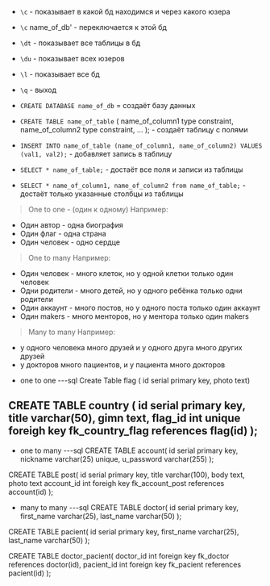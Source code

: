 * `\с` - показывает в какой бд находимся и через какого юзера

* `\с` name_of_db' - переключается к этой бд

* `\dt` - показывает все таблицы в бд

* `\du` - показывает всех юзеров

* `\l` - показывает все бд 

* `\q` - выход

* `CREATE DATABASE name_of_db` = создаёт базу данных

* `CREATE TABLE name_of_table` (
    name_of_column1 type constraint,
    name_of_column2 type constraint,
    ...
); - создаёт таблицу с полями

* `INSERT INTO name_of_table (name_of_column1, name_of_column2) VALUES (val1, val2);` - добавляет запись в таблицу

* `SELECT * name_of_table;` - достаёт все поля и записи из таблицы

* `SELECT * name_of_column1, name_of_column2 from name_of_table;` - достаёт только указанные столбцы из таблицы

<!-- виды связей -->
<!-- pk and fk -->
> One to one - (один к одному)
Например:
* Один автор - одна биография
* Один флаг - одна страна
* Один человек - одно сердце

> One to many
Например:
* Один человек - много клеток, но у одной клетки только один человек
* Одни родители - много детей, но у одного ребёнка только одни родители
* Один аккаунт - много постов, но у одного поста только один аккаунт
* Один makers - много менторов, но у ментора только один makers

> Many to many
Например:
* у одного человека много друзей и у одного друга много других друзей
* у докторов много пациентов, и у пациента много докторов

<!-- Виды связей практика -->
* one to one
---sql
Create Table flag (
    id serial primary key,
    photo text)

CREATE TABLE country (
    id serial primary key,
    title varchar(50),
    gimn text,
    flag_id int unique 
    foreigh key fk_country_flag references flag(id)
);
---

* one to many
---sql
CREATE TABLE account(
    id serial primary key,
    nickname varchar(25) unique,
    u_password varchar(255)
);

CREATE TABLE post(
    id serial primary key,
    title varchar(100),
    body text, 
    photo text
    account_id int 
    foreigh key 
    fk_account_post references account(id)
);

* many to many
---sql
CREATE TABLE doctor(
    id serial primary key,
    first_name varchar(25),
    last_name varchar(50)
);

CREATE TABLE pacient(
    id serial primary key,
    first_name varchar(25),
    last_name varchar(50)
);

CREATE TABLE doctor_pacient(
    doctor_id int
    foreign key fk_doctor references doctor(id),
    pacient_id int
    foreign key fk_pacient references pacient(id)
);
